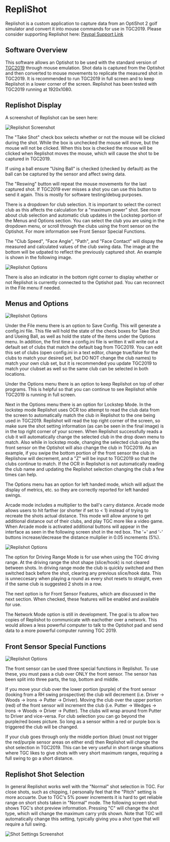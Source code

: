 # RepliShot
Replishot is a custom application to capture data from an OptiShot 2 golf simulator and convert it into mouse commands for use in TGC2019.  Please consider supporting Replishot here: [Paypal Support Link](https://www.paypal.com/donate/?business=2CYDC37QAFDV8&no_recurring=0&item_name=Thank+you+for+your+support+of+Replishot%21&currency_code=USD)

## Software Overview

This software allows an Optishot to be used with the standard version of [TGC2019](https://store.steampowered.com/app/695290/The_Golf_Club_2019_featuring_PGA_TOUR/) through mouse emulation.  Shot data is captured from the Optishot and then converted to mouse movements to replicate the measured shot in TGC2019.  It is recommended to run TGC2019 in full screen and to keep Replishot in a lower corner of the screen.  Replishot has been tested with TGC2019 running at 1920x1080.

## Replishot Display

A screenshot of Replishot can be seen here:

![Replishot Screenshot](https://github.com/zaren171/RepliShot/blob/master/Replishot_image.PNG)

The "Take Shot" check box selects whether or not the mouse will be clicked during the shot.  While the box is unchecked the mouse will move, but the mouse will not be clicked.  When this box is checked the mouse will be clicked when Replishot moves the mouse, which will cause the shot to be captured in TGC2019.  

If using a ball ensure "Using Ball" is checked (checked by default) as the ball can be captured by the sensor and affect swing data.

The "Reswing" button will repeat the mouse movements for the last captured shot.  If TGC2019 ever misses a shot you can use this button to send it again.  This is mostly for software testing/debug purposes.

There is a dropdown for club selection.  It is important to select the correct club as this affects the calculation for a "maximum power" shot.  See more about club selection and automatic club updates in the Lockstep portion of the Menus and Options section.  You can select the club you are using in the dropdown menu, or scroll through the clubs using the front sensor on the Optishot.  For more information see Front Sensor Special Functions.  

The "Club Speed", "Face Angle", "Path", and "Face Contact" will dispay the measured and calculated values of the club swing data.  The image at the bottom will be udpated to reflect the previously captured shot.  An example is shown in the following image.

![Replishot Options](https://github.com/zaren171/RepliShot/blob/master/Replishot_swing_data.PNG)

There is also an indicator in the bottom right corner to display whether or not Replishot is currently connected to the Optishot pad.  You can reconnect in the File menu if needed.

## Menus and Options

![Replishot Options](https://github.com/zaren171/RepliShot/blob/master/Replishot_options_menu.PNG)

Under the File menu there is an option to Save Config.  This will generate a config.ini file.  This file will hold the state of the check boxes for Take Shot and Useing Ball, as well as hold the state of the items under the Options menu.  In addition, the first time a config.ini file is written it will write out a default set of clubs that match the default bag from TGC2019.  You can edit this set of clubs (open config.ini in a text editor, change true/false for the clubs to match your desired set, but DO NOT change the club names) to match your own club set, but it is recommended you update TGC2019 to match your clubset as well so the same club can be selected in both locations.

Under the Options menu there is an option to keep Replishot on top of other programs.  This is helpful so that you can continue to see Replishot while TGC2019 is running in full screen.

Next in the Options menu there is an option for Lockstep Mode.  In the lockstep mode Replishot uses OCR too attempt to read the club data from the screen to automatically match the club in Replishot to the one being used in TGC2019.  Replishot will read the top right corner of the screen, so make sure the shot setting information (as can be seen in the final image) is in the top right corner of your screen.  When Replishot successfully reads a club it will automatically change the selected club in the drop down menu to match.  Also while in lockstep mode, changing the selected club using the front sensor on the Optishot will also change the club in TGC2019.  As an example, if you swipe the bottom portion of the front sensor the club in Replishow will decrement, and a "Z" will be input to TGC2019 so that the clubs continue to match.  If the OCR in Replishot is not automatically reading the club name and updating the Replishot selection changing the club a few times can help.

The Options menu has an option for left handed mode, which will adjust the display of metrics, etc. so they are correctly reported for left handed swings.

Arcade mode includes a multiplier to the ball's carry distance.  Arcade mode allows users to hit farther (or shorter if set to < 1) instead of trying to recreate the shots actual distance.  This mode will allow anyone to get additional distance out of their clubs, and play TGC more like a video game.  When Arcade mode is activated additional buttons will appear in the interface as seen in the following screen shot in the red box.  The '+' and '-' buttons increase/decrease the distance muliplier in 0.05 increments (5%).

![Replishot Options](https://github.com/zaren171/RepliShot/blob/master/Replishot_arcade_mult.png)

The option for Driving Range Mode is for use when using the TGC driving range.  At the driving range the shot shape (slice/hook) is not cleared between shots.  In driving range mode the club is quickly switched and then switched back before the shot, clearing any previous slice/hook data.  This is unneccesary when playing a round as every shot resets to straight, even if the same club is suggested 2 shots in a row.

The next option is for Front Sensor Features, which are discussed in the next section.  When checked, these features will be enabled and available for use.

The Network Mode option is still in development.  The goal is to allow two copies of Replishot to communicate with eachother over a network.  This would allows a less powerful computer to talk to the Optishot pad and send data to a more powerful computer running TGC 2019.

## Front Sensor Special Functions

![Replishot Options](https://github.com/zaren171/RepliShot/blob/master/Optishot_front_sensor_split.PNG)

The front sensor can be used three special functions in Replishot.  To use these, you must pass a club over ONLY the front sensor.  The sensor has been split into three parts, the top, bottom and middle.

If you move your club over the lower portion (purple) of the front sensor (looking from a RH swing prospective) the club will decrement (i.e. Driver -> Woods -> Irons -> Putter -> Driver).  Moving the club over the upper portion (red) of the front sensor will increment the club (i.e. Putter -> Wedges -> Irons -> Woods -> Driver -> Putter).  The clubs will wrap around from Putter to Driver and vice-versa.  For club selection you can go beyond the purple/red boxes picture.  So long as a sensor within a red or purple box is triggered the club will be changed.

If your club goes through only the middle portion (blue) (must not trigger the red/purple sensor areas on either end) then Replishot will change the shot selection in TGC2019.  This can be very useful in short range situations where TGC likes to give shots with very short maximum ranges, requiring a full swing to go a short distance.

## Replishot Shot Selection

In general Replishot works well with the "Normal" shot selection in TGC.  For close shots, such as chipping, I personally feel that the "Pitch" setting is more accuarte.  Due to TGC's 5% power increments it is hard to get reliable range on short shots taken in "Normal" mode.  The following screen shot shows TGC's shot preview information.  Pressing "C" will change the shot type, which will change the maximum carry yrds shown.  Note that TGC will automatically change this setting, typically giving you a shot type that will require a full swing.

![Shot Settings Screenshot](https://github.com/zaren171/RepliShot/blob/master/TGC_Shot_Settings.PNG)
